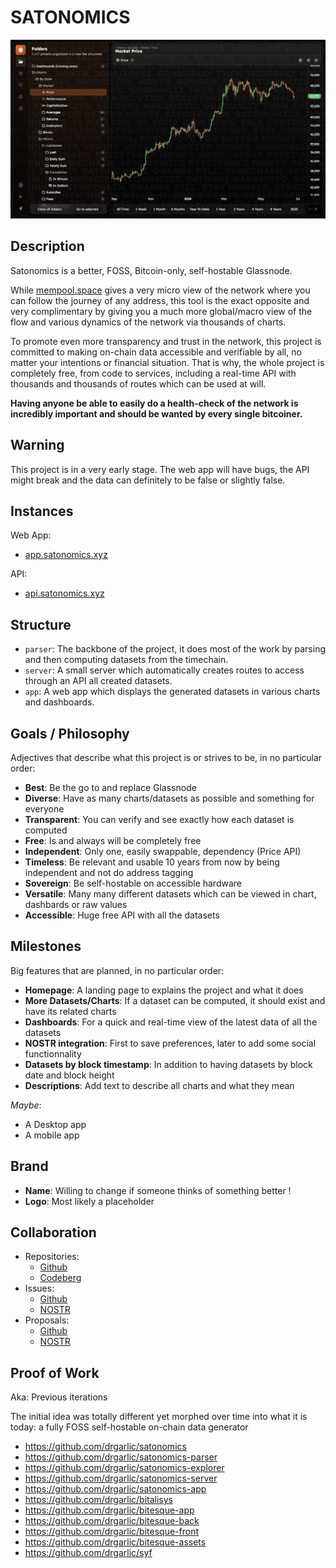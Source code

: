 # SATONOMICS

![Image of the Satonomics Web App](./assets/latest.jpg)

## Description

Satonomics is a better, FOSS, Bitcoin-only, self-hostable Glassnode.

While [mempool.space](https://mempool.space) gives a very micro view of the network where you can follow the journey of any address, this tool is the exact opposite and very complimentary by giving you a much more global/macro view of the flow and various dynamics of the network via thousands of charts.

To promote even more transparency and trust in the network, this project is committed to making on-chain data accessible and verifiable by all, no matter your intentions or financial situation. That is why, the whole project is completely free, from code to services, including a real-time API with thousands and thousands of routes which can be used at will.

**Having anyone be able to easily do a health-check of the network is incredibly important and should be wanted by every single bitcoiner.**

## Warning

This project is in a very early stage. The web app will have bugs, the API might break and the data can definitely to be false or slightly false.

## Instances

Web App:

- [app.satonomics.xyz](https://app.satonomics.xyz)

API:

- [api.satonomics.xyz](https://api.satonomics.xyz)

## Structure

- `parser`: The backbone of the project, it does most of the work by parsing and then computing datasets from the timechain.
- `server`: A small server which automatically creates routes to access through an API all created datasets.
- `app`: A web app which displays the generated datasets in various charts and dashboards.

## Goals / Philosophy

Adjectives that describe what this project is or strives to be, in no particular order:

- **Best**: Be the go to and replace Glassnode
- **Diverse**: Have as many charts/datasets as possible and something for everyone
- **Transparent**: You can verify and see exactly how each dataset is computed
- **Free**: Is and always will be completely free
- **Independent**: Only one, easily swappable, dependency (Price API)
- **Timeless**: Be relevant and usable 10 years from now by being independent and not do address tagging
- **Sovereign**: Be self-hostable on accessible hardware
- **Versatile**: Many many different datasets which can be viewed in chart, dashbards or raw values
- **Accessible**: Huge free API with all the datasets

## Milestones

Big features that are planned, in no particular order:

- **Homepage**: A landing page to explains the project and what it does
- **More Datasets/Charts**: If a dataset can be computed, it should exist and have its related charts
- **Dashboards**: For a quick and real-time view of the latest data of all the datasets
- **NOSTR integration**: First to save preferences, later to add some social functionnality
- **Datasets by block timestamp**: In addition to having datasets by block date and block height
- **Descriptions**: Add text to describe all charts and what they mean

_Maybe_:

- A Desktop app
- A mobile app

## Brand

- **Name**: Willing to change if someone thinks of something better !
- **Logo**: Most likely a placeholder

## Collaboration

- Repositories:
  - [Github](https://github.com/satonomics-org/satonomics)
  - [Codeberg](https://codeberg.org/satonomics/satonomics)
- Issues:
  - [Github](https://github.com/satonomics-org/satonomics/issues)
  - [NOSTR](https://gitworkshop.dev/r/naddr1qq99xct5dahx7mtfvdesz9thwden5te0wp6hyurvv4ex2mrp0yhxxmmdqgsfw5dacngjlahye34krvgz7u0yghhjgk7gxzl5ptm9v6n2y3sn03srqsqqqaueek2h03/issues)
- Proposals:
  - [Github](https://github.com/satonomics-org/satonomics/pulls)
  - [NOSTR](https://gitworkshop.dev/r/naddr1qq99xct5dahx7mtfvdesz9thwden5te0wp6hyurvv4ex2mrp0yhxxmmdqgsfw5dacngjlahye34krvgz7u0yghhjgk7gxzl5ptm9v6n2y3sn03srqsqqqaueek2h03/proposals)

## Proof of Work

Aka: Previous iterations

The initial idea was totally different yet morphed over time into what it is today: a fully FOSS self-hostable on-chain data generator

- https://github.com/drgarlic/satonomics
- https://github.com/drgarlic/satonomics-parser
- https://github.com/drgarlic/satonomics-explorer
- https://github.com/drgarlic/satonomics-server
- https://github.com/drgarlic/satonomics-app
- https://github.com/drgarlic/bitalisys
- https://github.com/drgarlic/bitesque-app
- https://github.com/drgarlic/bitesque-back
- https://github.com/drgarlic/bitesque-front
- https://github.com/drgarlic/bitesque-assets
- https://github.com/drgarlic/syf
